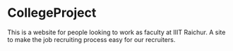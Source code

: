# CollegeProject

This is a website for people looking to work as faculty at IIIT Raichur.
A site to make the job recruiting process easy for our recruiters.
